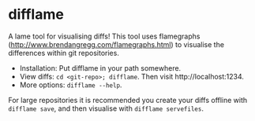 difflame
========

A lame tool for visualising diffs! This tool uses flamegraphs (http://www.brendangregg.com/flamegraphs.html) to visualise the differences within git repositories.

* Installation: Put difflame in your path somewhere.
* View diffs: `cd <git-repo>; difflame`. Then visit http://localhost:1234.
* More options: `difflame --help`.

For large repositories it is recommended you create your diffs offline with `difflame save`, and then visualise with `difflame servefiles`.
